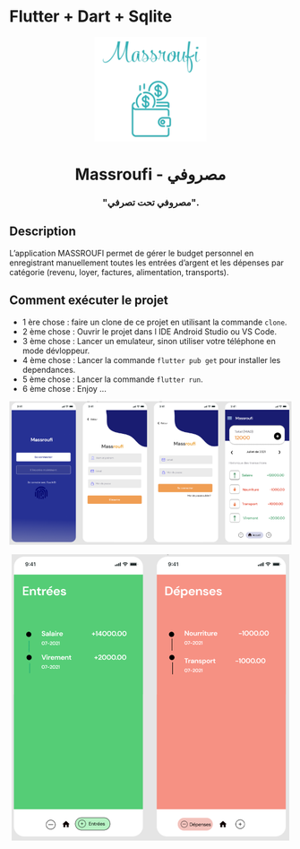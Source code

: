 # Flutter + Dart + Sqlite

<p align="center">
  <img src="assets/images/app_icon-nbg.png" width="200">
</p>
<h1 align="center">Massroufi - مصروفي</h1>
<h3 align="center">"مصروفي تحت تصرفي".</h3>

## Description
L’application MASSROUFI permet de gérer le budget personnel en enregistrant manuellement 
toutes les entrées d’argent et les dépenses par catégorie (revenu, loyer, factures, alimentation,
transports).


## Comment exécuter le projet 
* 1 ère chose : faire un clone de ce projet en utilisant la commande `clone`. 
* 2 ème chose : Ouvrir le projet dans l IDE Android Studio ou VS Code.
* 3 ème chose : Lancer un emulateur, sinon utiliser votre téléphone en mode dévloppeur.
* 4 ème chose : Lancer la commande `flutter pub get` pour installer les dependances.
* 5 ème chose : Lancer la commande `flutter run`.
* 6 ème chose : Enjoy ...

<p align="center">
  <img src="img/screen1.png">
</p>

<p align="center">
  <img src="img/screen2.png">
</p>
